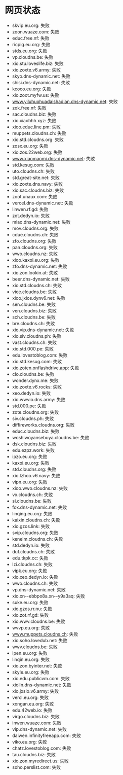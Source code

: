 # 网页状态
- skvip.eu.org: 失败
- zoon.wuaze.com: 失败
- educ.free.nf: 失败
- ricpig.eu.org: 失败
- stds.eu.org: 失败
- vp.cloudns.be: 失败
- xio.stu.loveslife.biz: 失败
- xio.zoxte.v6.army: 失败
- skyo.dns-dynamic.net: 失败
- shisi.dns-dynamic.net: 失败
- kcoco.eu.org: 失败
- xio.zoot.myfw.us: 失败
- www.yiluhuohuadaishadian.dns-dynamic.net: 失败
- zok.free.nf: 失败
- sac.cloudns.biz: 失败
- xio.xiaohhh.xyz: 失败
- xioo.educ.line.pm: 失败
- muppets.cloudns.ch: 失败
- xio.std.cloudns.org: 失败
- zosx.eu.org: 失败
- xio.zos.22web.org: 失败
- www.xiaomaomi.dns-dynamic.net: 失败
- std.kesug.com: 失败
- uto.cloudns.ch: 失败
- std.great-site.net: 失败
- xio.zoxte.dns.navy: 失败
- xio.sac.cloudns.biz: 失败
- zoot.unaux.com: 失败
- vercel.dns-dynamic.net: 失败
- linwen.rf.gd: 失败
- zot.dedyn.io: 失败
- miao.dns-dynamic.net: 失败
- mov.cloudns.org: 失败
- cdue.cloudns.ch: 失败
- zfo.cloudns.org: 失败
- pan.cloudns.org: 失败
- wwo.cloudns.nz: 失败
- xioo.kaxoi.eu.org: 失败
- zfo.dns-dynamic.net: 失败
- xio.zon.lookin.at: 失败
- beer.dns-dynamic.net: 失败
- xio.std.cloudns.ch: 失败
- vice.cloudns.be: 失败
- xioo.jxios.dynv6.net: 失败
- sen.cloudns.be: 失败
- ven.cloudns.biz: 失败
- sch.cloudns.be: 失败
- bre.cloudns.ch: 失败
- xio.vip.dns-dynamic.net: 失败
- xio.siv.cloudns.ph: 失败
- vast.cloudns.ch: 失败
- xio.std.000.pe: 失败
- edu.lovestoblog.com: 失败
- xio.std.kesug.com: 失败
- xio.zoten.onflashdrive.app: 失败
- clo.cloudns.be: 失败
- wonder.dynx.me: 失败
- xio.zoxte.v6.rocks: 失败
- xeo.dedyn.io: 失败
- xio.wwvio.dns.army: 失败
- std.000.pe: 失败
- zote.cloudns.org: 失败
- siv.cloudns.ph: 失败
- diffireworks.cloudns.org: 失败
- educ.cloudns.biz: 失败
- woshiwoyansebuya.cloudns.be: 失败
- dsk.cloudns.biz: 失败
- edu.ezpz.work: 失败
- ipzo.eu.org: 失败
- kaxoi.eu.org: 失败
- std.cloudns.org: 失败
- xio.lzhoo.v6.navy: 失败
- vipn.eu.org: 失败
- xioo.wwo.cloudns.nz: 失败
- vx.cloudns.ch: 失败
- si.cloudns.be: 失败
- fox.dns-dynamic.net: 失败
- linqing.eu.org: 失败
- kaixin.cloudns.ch: 失败
- xio.gzos.link: 失败
- svip.cloudns.org: 失败
- kenelm.cloudns.ch: 失败
- std.dedyn.io: 失败
- duf.cloudns.ch: 失败
- edu.tkpk.cc: 失败
- lzi.cloudns.ch: 失败
- vipk.eu.org: 失败
- xio.xeo.dedyn.io: 失败
- wwo.cloudns.ch: 失败
- vp.dns-dynamic.net: 失败
- xio.xn--ebbpo8a.xn--y9a3aq: 失败
- suke.eu.org: 失败
- xio.gzos.rr.nu: 失败
- xio.zot.rf.gd: 失败
- xio.wwv.cloudns.be: 失败
- wvvp.eu.org: 失败
- www.muppets.cloudns.ch: 失败
- xio.soho.lovedub.net: 失败
- wwv.cloudns.be: 失败
- ipen.eu.org: 失败
- linqin.eu.org: 失败
- xio.zon.byinter.net: 失败
- skyle.eu.org: 失败
- xio.edu.publicvm.com: 失败
- xiolin.dns-dynamic.net: 失败
- xio.jxsio.v6.army: 失败
- vercl.eu.org: 失败
- xongan.eu.org: 失败
- edu.42web.io: 失败
- virgo.cloudns.biz: 失败
- inwen.wuaze.com: 失败
- vip.dns-dynamic.net: 失败
- daiwen.infinityfreeapp.com: 失败
- viko.eu.org: 失败
- chatz.lovestoblog.com: 失败
- tau.cloudns.biz: 失败
- xio.zon.myredirect.us: 失败
- soho.perslist.com: 失败
